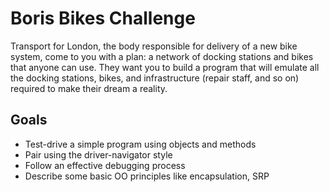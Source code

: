 # Boris Bikes Challenge

Transport for London, the body responsible for delivery of a new bike system, come to you with a plan: a network of docking stations and bikes that anyone can use. They want you to build a program that will emulate all the docking stations, bikes, and infrastructure (repair staff, and so on) required to make their dream a reality.

## Goals
* Test-drive a simple program using objects and methods
* Pair using the driver-navigator style
* Follow an effective debugging process
* Describe some basic OO principles like encapsulation, SRP


